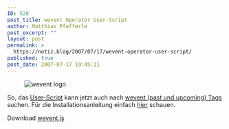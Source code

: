 ```yaml
---
ID: 528
post_title: wevent Operator User-Script
author: Matthias Pfefferle
post_excerpt: ""
layout: post
permalink: >
  https://notiz.blog/2007/07/17/wevent-operator-user-script/
published: true
post_date: 2007-07-17 19:45:11
---
```

<!-- wp:image -->
<figure class="wp-block-image"><img src="https://notiz.blog/wp-content/uploads/2007/07/wevent.png" alt="wevent logo" /></figure>
<!-- /wp:image -->

<!-- wp:paragraph -->
<p>So, das <a href="https://notiz.blog/2007/07/15/mit-wevent-freundeslisten-importieren/">User-Script</a> kann jetzt auch nach <a href="http://wevent.org/tags">wevent (past und upcoming) Tags</a> suchen. Für die Installationsanleitung einfach <a href="https://notiz.blog/projects/operator-user-scripts/">hier</a> schauen.</p>
<!-- /wp:paragraph -->

<!-- wp:paragraph -->
<p>Download <a href="https://notiz.blog/wp-content/uploads/2007/07/wevent.js">wevent.js</a></p>
<!-- /wp:paragraph -->